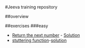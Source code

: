 #Jeeva training repository

##overview

##exercises
###easy
- [Return the next number](https://edabit.com/challenge/KjCS7occ9hfu5snpb) - [Solution](excercises/easy/list.py)
- [stuttering function]()-[solution](excercises/easy/stutter.py)
